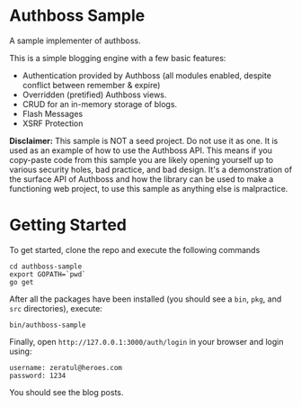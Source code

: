 # Authboss Sample
A sample implementer of authboss.

This is a simple blogging engine with a few basic features:

- Authentication provided by Authboss (all modules enabled, despite conflict between remember & expire)
- Overridden (pretified) Authboss views.
- CRUD for an in-memory storage of blogs.
- Flash Messages
- XSRF Protection

**Disclaimer:** This sample is NOT a seed project. Do not use it as one. It is used as an example of how to use the Authboss API.
This means if you copy-paste code from this sample you are likely opening yourself up to various security holes, bad practice,
and bad design. It's a demonstration of the surface API of Authboss and how the library can be used to make a functioning web
project, to use this sample as anything else is malpractice.

# Getting Started

To get started, clone the repo and execute the following commands

```
cd authboss-sample
export GOPATH=`pwd`
go get
```

After all the packages have been installed (you should see a `bin`, `pkg`, and `src` directories), execute:

```
bin/authboss-sample
```

Finally, open `http://127.0.0.1:3000/auth/login` in your browser and login using:

```
username: zeratul@heroes.com
password: 1234
```

You should see the blog posts.
